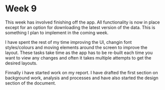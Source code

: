 # Week 9

This week has involved finishing off the app. All functionality is now in place except for an option for downloading the latest version 
of the data. This is something I plan to implement in the coming week.

I have spent the rest of my time improving the UI, changin font styles/colours and moving elements around the screen to improve the layout. 
These tasks take time as the app has to be re-built each time you want to view any changes and often it takes multiple attempts to get the 
desired layouts.

Finnally i have started work on my report. I have drafted the first section on background work, analysis and processes and have also started
the design section of the document.
